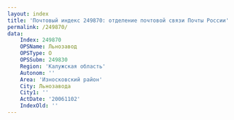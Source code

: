 ```yaml
---
layout: index
title: 'Почтовый индекс 249870: отделение почтовой связи Почты России'
permalink: /249870/
data:
    Index: 249870
    OPSName: Льнозавод
    OPSType: О
    OPSSubm: 249830
    Region: 'Калужская область'
    Autonom: ''
    Area: 'Износковский район'
    City: Льнозавода
    City1: ''
    ActDate: '20061102'
    IndexOld: ''
---
```

